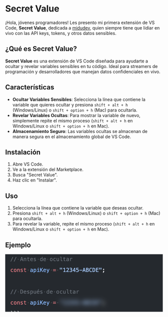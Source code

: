 # Secret Value

¡Hola, jóvenes programadores! Les presento mi primera extensión de VS Code, **Secret Value**, dedicada a [midudev](https://www.twitch.tv/midudev), quien siempre tiene que lidiar en vivo con las API keys, tokens, y otros datos sensibles.

## ¿Qué es Secret Value?

**Secret Value** es una extensión de VS Code diseñada para ayudarte a ocultar y revelar variables sensibles en tu código. Ideal para streamers de programación y desarrolladores que manejan datos confidenciales en vivo.

## Características

- **Ocultar Variables Sensibles**: Selecciona la línea que contiene la variable que quieres ocultar y presiona `shift + alt + h` (Windows/Linux) o `shift + option + h` (Mac) para ocultarla.
- **Revelar Variables Ocultas**: Para mostrar la variable de nuevo, simplemente repite el mismo proceso (`shift + alt + h` en Windows/Linux o `shift + option + h` en Mac).
- **Almacenamiento Seguro**: Las variables ocultas se almacenan de manera segura en el almacenamiento global de VS Code.

## Instalación

1. Abre VS Code.
2. Ve a la extensión del Marketplace.
3. Busca "Secret Value".
4. Haz clic en "Instalar".

## Uso

1. Selecciona la línea que contiene la variable que deseas ocultar.
2. Presiona `shift + alt + h` (Windows/Linux) o `shift + option + h` (Mac) para ocultarla.
3. Para revelar la variable, repite el mismo proceso (`shift + alt + h` en Windows/Linux o `shift + option + h` en Mac).

## Ejemplo

![Ejemplo de Secret Value en acción](/src/resources/images/example.png)
